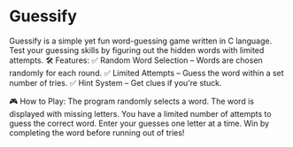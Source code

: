 # Guessify
Guessify is a simple yet fun word-guessing game written in C language. Test your guessing skills by figuring out the hidden words with limited attempts. 
🛠 Features:
✅ Random Word Selection – Words are chosen randomly for each round.
✅ Limited Attempts – Guess the word within a set number of tries.
✅ Hint System – Get clues if you're stuck.

🎮 How to Play:
The program randomly selects a word.
The word is displayed with missing letters.
You have a limited number of attempts to guess the correct word.
Enter your guesses one letter at a time.
Win by completing the word before running out of tries!
